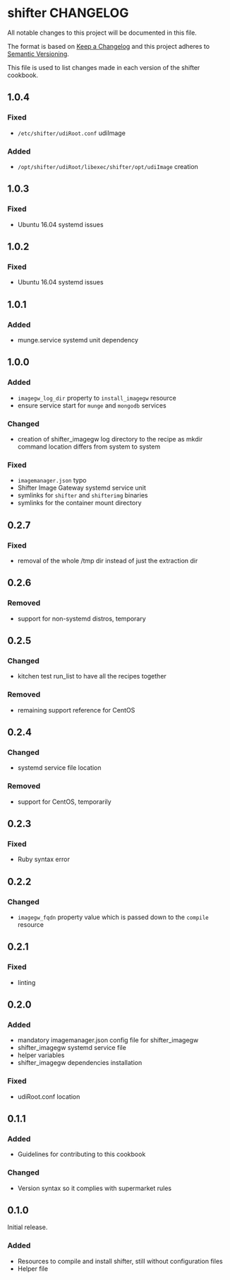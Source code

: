 # shifter CHANGELOG
All notable changes to this project will be documented in this file.

The format is based on [Keep a Changelog](http://keepachangelog.com/) and this project adheres to [Semantic Versioning](http://semver.org/).

This file is used to list changes made in each version of the shifter cookbook.

## 1.0.4

### Fixed

- `/etc/shifter/udiRoot.conf` udiImage

### Added

- `/opt/shifter/udiRoot/libexec/shifter/opt/udiImage` creation

## 1.0.3

### Fixed

- Ubuntu 16.04 systemd issues

## 1.0.2

### Fixed

- Ubuntu 16.04 systemd issues

## 1.0.1

### Added

- munge.service systemd unit dependency
 
## 1.0.0

### Added

- `imagegw_log_dir` property to `install_imagegw` resource
- ensure service start for `munge` and `mongodb` services

### Changed

- creation of shifter_imagegw log directory to the recipe as mkdir command location differs from system to system 

### Fixed

- `imagemanager.json` typo
- Shifter Image Gateway systemd service unit
- symlinks for `shifter` and `shifterimg` binaries
- symlinks for the container mount directory 

## 0.2.7

### Fixed

- removal of the whole /tmp dir instead of just the extraction dir

## 0.2.6

### Removed

- support for non-systemd distros, temporary

## 0.2.5

### Changed

- kitchen test run_list to have all the recipes together

### Removed

- remaining support reference for CentOS

## 0.2.4

### Changed

- systemd service file location

### Removed

- support for CentOS, temporarily

## 0.2.3

### Fixed

- Ruby syntax error

## 0.2.2

### Changed

- `imagegw_fqdn` property value which is passed down to the `compile` resource   

## 0.2.1

### Fixed

- linting

## 0.2.0

### Added

- mandatory imagemanager.json config file for shifter_imagegw
- shifter_imagegw systemd service file
- helper variables
- shifter_imagegw dependencies installation

### Fixed

- udiRoot.conf location

## 0.1.1

### Added

- Guidelines for contributing to this cookbook

### Changed

- Version syntax so it complies with supermarket rules

## 0.1.0

Initial release.

### Added

- Resources to compile and install shifter, still without configuration files
- Helper file
